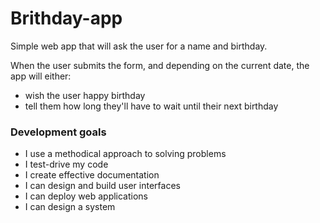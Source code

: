 # Brithday-app

Simple web app that will ask the user for a name and birthday.

When the user submits the form, and depending on the current date, the app will either:

* wish the user happy birthday
* tell them how long they'll have to wait until their next birthday

### Development goals

* I use a methodical approach to solving problems
* I test-drive my code
* I create effective documentation
* I can design and build user interfaces
* I can deploy web applications
* I can design a system
